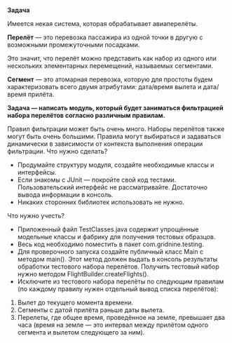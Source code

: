 **Задача**

Имеется некая система, которая обрабатывает авиаперелёты.

**Перелёт** — это перевозка пассажира из одной точки в другую с возможными промежуточными посадками.

Это значит, что перелёт можно представить как набор из одного или нескольких элементарных перемещений, называемых сегментами.

**Сегмент** — это атомарная перевозка, которую для простоты будем характеризовать всего двумя атрибутами: дата/время вылета и дата/время прилёта.

**Задача — написать модуль, который будет заниматься фильтрацией набора перелётов согласно различным правилам.**

Правил фильтрации может быть очень много.
Наборы перелётов также могут быть очень большими.
Правила могут выбираться и задаваться динамически в зависимости от контекста выполнения операции фильтрации.
Что нужно сделать?  

- Продумайте структуру модуля, создайте необходимые классы и интерфейсы. 
- Если знакомы с JUnit — покройте свой код тестами. Пользовательский интерфейс не рассматривайте. Достаточно вывода информации в консоль. 
- Никаких сторонних библиотек использовать не нужно.

Что нужно учесть?
- Приложенный файл TestClasses.java содержит упрощённые модельные классы и фабрику для получения тестовых образцов. 
- Весь код необходимо поместить в пакет com.gridnine.testing.
- Для проверочного запуска создайте публичный класс Main c методом main(). Этот метод должен выдать в консоль результаты обработки тестового набора перелётов. Получить тестовый набор нужно методом FlightBuilder.createFlights().
- Исключите из тестового набора перелёты по следующим правилам (по каждому правилу нужен отдельный вывод списка перелётов):
1. Вылет до текущего момента времени.
2. Сегменты с датой прилёта раньше даты вылета.
3. Перелеты, где общее время, проведённое на земле, превышает два часа (время на земле — это интервал между прилётом одного сегмента и вылетом следующего за ним).